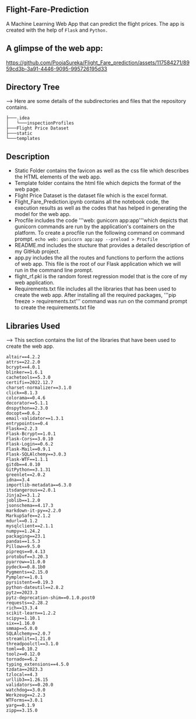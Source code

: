 
## Flight-Fare-Prediction

A Machine Learning Web App that can predict the flight prices. The app is created with the help of ```Flask``` and ```Python.```

## A glimpse of the web app:

https://github.com/PoojaSureka/Flight_Fare_prediction/assets/117584271/8959cd3b-3a91-4446-9095-995726195d33


## Directory Tree
--> Here are some details of the subdirectories and files that the repository contains. 
```
├───.idea
│   └───inspectionProfiles
├───Flight Price Dataset
├───static
└───templates
```

## Description

* Static Folder contains the favicon as well as the css file which describes the HTML elements of the web app.
* Template folder contains the html file which depicts the format of the web page.
* Flight Price Dataset is the dataset file which is the excel format.
* Flight_Fare_Prediction.ipynb contains all the notebook code, the execution results as well as the codes that has helped in generating the model
  for the web app.
* Procfile includes the code '''web: gunicorn app:app'''which depicts that gunicorn commands are run by the application's containers on the platform. 
  To create a procfile run the following command on command prompt. ``` echo web: gunicorn app:app --preload > Procfile ```
* README.md includes the stucture that provides a detailed description of my GitHub project.
* app.py includes the all the routes and functions to perform the actions of web app. 
  This file is the root of our Flask application which we will run in the command line prompt.
* flight_rf.pkl is the random forest regression model that is the core of my web application.
* Requirements.txt file includes all the libraries that has been used to create the web app. After installing all the required packages,
'''pip freeze > requirements.txt''' command was run on the command prompt to create the requirements.txt file

## Libraries Used
--> This section contains the list of the libraries that have been used to create the web app. 
```
altair==4.2.2
attrs==22.2.0
bcrypt==4.0.1
blinker==1.6.1
cachetools==5.3.0
certifi==2022.12.7
charset-normalizer==3.1.0
click==8.1.3
colorama==0.4.6
decorator==5.1.1
dnspython==2.3.0
docopt==0.6.2
email-validator==1.3.1
entrypoints==0.4
Flask==2.2.3
Flask-Bcrypt==1.0.1
Flask-Cors==3.0.10
Flask-Login==0.6.2
Flask-Mail==0.9.1
Flask-SQLAlchemy==3.0.3
Flask-WTF==1.1.1
gitdb==4.0.10
GitPython==3.1.31
greenlet==2.0.2
idna==3.4
importlib-metadata==6.3.0
itsdangerous==2.0.1
Jinja2==3.1.2
joblib==1.2.0
jsonschema==4.17.3
markdown-it-py==2.2.0
MarkupSafe==2.1.2
mdurl==0.1.2
mysqlclient==2.1.1
numpy==1.24.2
packaging==23.1
pandas==1.5.3
Pillow==9.5.0
pipreqs==0.4.13
protobuf==3.20.3
pyarrow==11.0.0
pydeck==0.8.1b0
Pygments==2.15.0
Pympler==1.0.1
pyrsistent==0.19.3
python-dateutil==2.8.2
pytz==2023.3
pytz-deprecation-shim==0.1.0.post0
requests==2.28.2
rich==13.3.4
scikit-learn==1.2.2
scipy==1.10.1
six==1.16.0
smmap==5.0.0
SQLAlchemy==2.0.7
streamlit==1.21.0
threadpoolctl==3.1.0
toml==0.10.2
toolz==0.12.0
tornado==6.2
typing_extensions==4.5.0
tzdata==2023.3
tzlocal==4.3
urllib3==1.26.15
validators==0.20.0
watchdog==3.0.0
Werkzeug==2.2.3
WTForms==3.0.1
yarg==0.1.9
zipp==3.15.0
```
